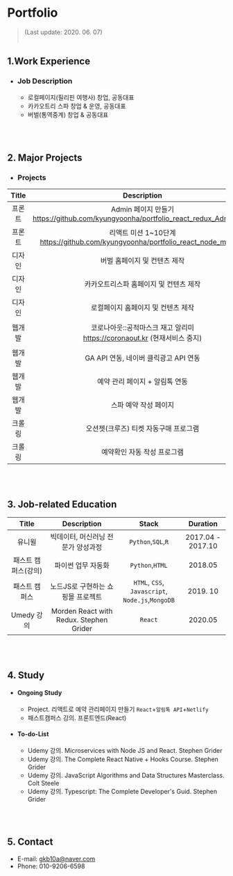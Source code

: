 # Portfolio
> (Last update: 2020. 06. 07)
<br><br>

## 1.Work Experience <a name="work_experience"></a>
- ### Job Description
  - 로컬페이지(필리핀 여행사) 창업, 공동대표
  - 카카오트리 스파 창업 & 운영, 공동대표
  - 버벌(통역중계) 창업 & 공동대표

<br><br>

## 2. Major Projects <a name="major_projects"></a>
- ### Projects
|Title|Description|Stack|Duration|
|:-------:|:-------:|:---:|:-----:|
|프론트|Admin 페이지 만들기<br>https://github.com/kyungyoonha/portfolio_react_redux_AdminPage| `react`, `nodejs`, `html`, `css` |2020.10 - 진행중| 
|프론트|리액트 미션 1~10단계 <br>https://github.com/kyungyoonha/portfolio_react_node_mission |`react`, `nodejs`, `html`, `css`|2020.09|
|디자인|버벌 홈페이지 및 컨텐츠 제작|`Illustrator`, `PowerPoint`|2020 04|
|디자인|카카오트리스파 홈페이지 및 컨텐츠 제작|`Illustrator`, `PowerPoint`|2019 -|
|디자인|로컬페이지 홈페이지 및 컨텐츠 제작|`Illustrator`, `PowerPoint`|2017 -|
|웹개발|코로나아웃::공적마스크 재고 알리미<br>https://coronaout.kr (현재서비스 중지) |`Node.js`,`HTML`,`CSS`,<br>`kakaoMap API`,`AWS LightSail`|2020.03|
|웹개발|GA API 연동, 네이버 클릭광고 API 연동|`GAS(Javascript)`,`HTML`,`CSS`,<br>`GoogleSheet API`|2020.02|
|웹개발|예약 관리 페이지 + 알림톡 연동|`GAS(Javascript)`,`HTML`,`CSS`,<br>`GoogleSheet API`|2020.02|
|웹개발|스파 예약 작성 페이지|`GAS(Javascript)`,`HTML`,`CSS`,<br>`GoogleSheet API`|2020.01|
|크롤링|오션젯(크루즈) 티켓 자동구매 프로그램|`Python`, `GoogleSheet API`|2019.05|
|크롤링|예약확인 자동 작성 프로그램|`Python`, `GoogleSheet API`|2018.05|

<!--
- ### Application
<img width="282" alt="코로나아웃" src="https://user-images.githubusercontent.com/45453533/82897996-7dee4e80-9f93-11ea-8d16-0f54e8d80fce.png"> &emsp;&emsp; ![망고플레이트](https://user-images.githubusercontent.com/45453533/82911319-b3e8fe00-9fa6-11ea-88ec-fe958819df21.gif)
-->
<br><br>

## 3. Job-related Education <a name="job_related"></a>
|Title|Description|Stack|Duration|
|:-------:|:-------:|:---:|:-----:|
|유니윌|빅데이터, 머신러닝 전문가 양성과정|`Python`,`SQL`,`R`|2017.04 - 2017.10|
|패스트 캠퍼스(강의)|파이썬 업무 자동화|`Python`,`HTML`|2018.05|
|패스트 캠퍼스|노드JS로 구현하는 쇼핑몰 프로젝트|`HTML`, `CSS`, `Javascript`,<br> `Node.js`,`MongoDB`|2019. 10|
|Umedy 강의| Morden React with Redux. Stephen Grider|`React`|2020.05|

<br><br>

## 4. Study <a name="study"></a>
- #### Ongoing Study
  - Project. 리액트로 예약 관리페이지 만들기 `React`+`알림톡 API`+`Netlify`
  - 패스트캠퍼스 강의. 프론트엔드(React)
  
- #### To-do-List
  - Udemy 강의. Microservices with Node JS and React. Stephen Grider
  - Udemy 강의. The Complete React Native + Hooks Course. Stephen Grider
  - Udemy 강의. JavaScript Algorithms and Data Structures Masterclass. Colt Steele
  - Udemy 강의. Typescript: The Complete Developer's Guid. Stephen Grider

<br><br>

## 5. Contact <a name="contact"></a>
- E-mail: gkb10a@naver.com
- Phone: 010-9206-6598
